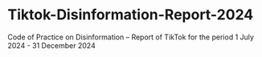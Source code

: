 # Tiktok-Disinformation-Report-2024
Code of Practice on Disinformation – Report of TikTok for the period 1 July 2024 - 31 December 2024

